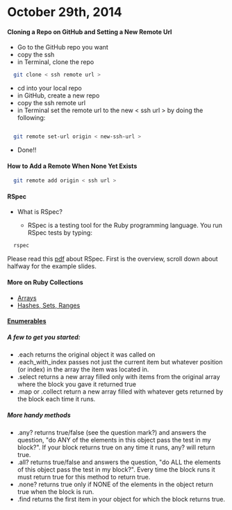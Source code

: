 # October 29th, 2014

#### Cloning a Repo on GitHub and Setting a New Remote Url

* Go to the GitHub repo you want
* copy the ssh
* in Terminal, clone the repo

```bash
  git clone < ssh remote url >
```
* cd into your local repo
* in GitHub, create a new repo
* copy the ssh remote url
* in Terminal set the remote url to the new < ssh url > by doing the following:
```bash

  git remote set-url origin < new-ssh-url >

```
* Done!!

#### How to Add a Remote When None Yet Exists

```bash
  git remote add origin < ssh url >
```
#### RSpec

* What is RSpec?

  * RSpec is a testing tool for the Ruby programming language. You run RSpec
    tests by typing:

```bash
  rspec
```
Please read this [pdf](http://g5.gschool.it/rspec.pdf) about RSpec. First is the
overview, scroll down about halfway for the example slides.

#### More on Ruby Collections

* [Arrays](http://www.sitepoint.com/guide-ruby-collections-part-arrays/)
* [Hashes, Sets, Ranges](http://www.sitepoint.com/guide-ruby-collections-ii-hashes-sets-ranges/)

#### [Enumerables](http://www.eriktrautman.com/posts/ruby-explained-map-select-and-other-enumerable-methods)

##### A few to get you started:

* .each returns the original object it was called on
* .each_with_index passes not just the current item but whatever position (or index)
in the array the item was located in.
* .select returns a new array filled only with items from the original array where
the block you gave it returned true
* .map or .collect return a new array filled with whatever gets returned by the
 block each time it runs.

##### More handy methods

* .any? returns true/false (see the question mark?) and answers the question,
"do ANY of the elements in this object pass the test in my block?".
If your block returns true on any time it runs, any? will return true.
* .all? returns true/false and answers the question, "do ALL the elements of
this object pass the test in my block?".
Every time the block runs it must return true for this method to return true.
* .none? returns true only if NONE of the elements in the object return true
when the block is run.
* .find returns the first item in your object for which the block returns true.
